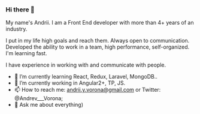 ### Hi there 👋

My name's Andrii. I am a Front End developer with more than 4+ years of an industry.

I put in my life high goals and reach them.
Always open to communication. Developed the ability to work in a team, high
performance, self-organized. I'm learning fast. 

I have experience in working with and communicate with people.
 - 🌱 I’m currently learning React, Redux, Laravel, MongoDB..
 - 🔭 I’m currently working in Angular2+, TP, JS.
 - 📫 How to reach me: andrii.y.vorona@gmail.com or Twitter: @Andrev___Vorona;
 - 💬 Ask me about everything)

<!--
Here are some ideas to get you started:
**andriivorona/andriivorona** is a ✨ _special_ ✨ repository because its `README.md` (this file) appears on your GitHub profile.
- 🔭 I’m currently working on ...
- 🌱 I’m currently learning ...
- 👯 I’m looking to collaborate on ...
- 🤔 I’m looking for help with ...
- 💬 Ask me about ...
- 📫 How to reach me: ...
- 😄 Pronouns: ...
- ⚡ Fun fact: ... -->
